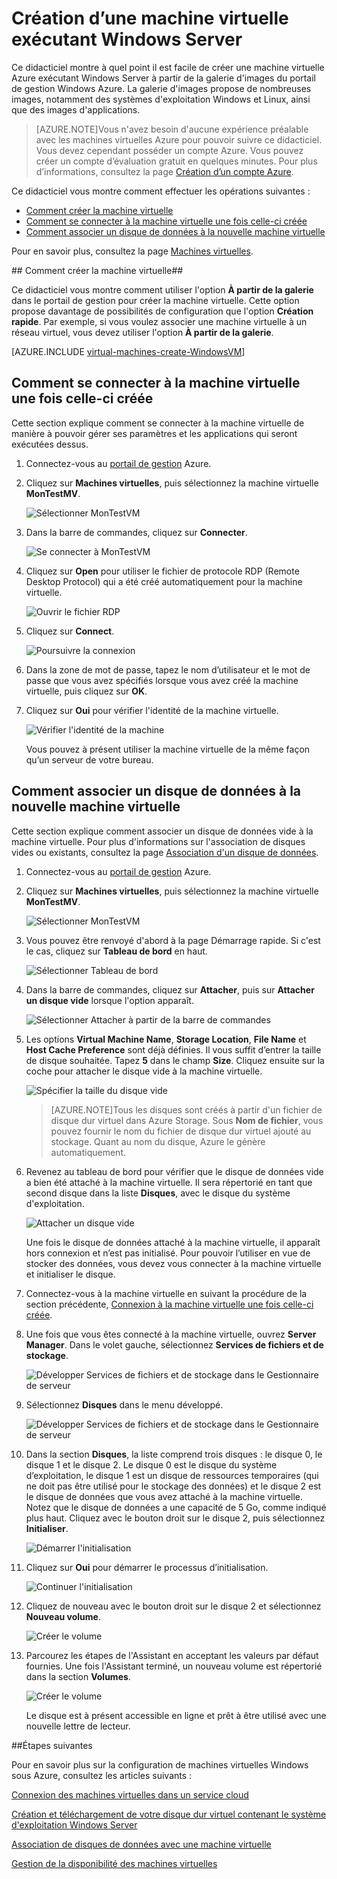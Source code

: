 <properties title="Create a Virtual Machine Running Windows Server" pageTitle="Création d'une machine virtuelle exécutant Windows Server" description="Décrit comment créer une machine virtuelle Windows, ajouter un disque de données et se connecter à distance" metaKeywords="" services="virtual machines" solutions="" documentationCenter="" authors="kathydav" videoId="" scriptId="" />

# Création d’une machine virtuelle exécutant Windows Server #

Ce didacticiel montre à quel point il est facile de créer une machine virtuelle Azure exécutant Windows Server à partir de la galerie d'images du portail de gestion Windows Azure. La galerie d'images propose de nombreuses images, notamment des systèmes d'exploitation Windows et Linux, ainsi que des images d'applications.

> [AZURE.NOTE]Vous n'avez besoin d'aucune expérience préalable avec les machines virtuelles Azure pour pouvoir suivre ce didacticiel. Vous devez cependant posséder un compte Azure. Vous pouvez créer un compte d’évaluation gratuit en quelques minutes. Pour plus d’informations, consultez la page [Création d’un compte Azure](http://www.windowsazure.com/develop/php/tutorials/create-a-windows-azure-account/).

Ce didacticiel vous montre comment effectuer les opérations suivantes :

- [Comment créer la machine virtuelle](#createvirtualmachine)
- [Comment se connecter à la machine virtuelle une fois celle-ci créée](#logon)
- [Comment associer un disque de données à la nouvelle machine virtuelle](#attachdisk)

Pour en savoir plus, consultez la page [Machines virtuelles](http://go.microsoft.com/fwlink/p/?LinkID=271224).


##<a id="createvirtualmachine"> </a>Comment créer la machine virtuelle##

Ce didacticiel vous montre comment utiliser l'option **À partir de la galerie** dans le portail de gestion pour créer la machine virtuelle. Cette option propose davantage de possibilités de configuration que l'option **Création rapide**. Par exemple, si vous voulez associer une machine virtuelle à un réseau virtuel, vous devez utiliser l'option **À partir de la galerie**.

[AZURE.INCLUDE [virtual-machines-create-WindowsVM](../includes/virtual-machines-create-WindowsVM.md)]

## <a id="logon"> </a>Comment se connecter à la machine virtuelle une fois celle-ci créée ##

Cette section explique comment se connecter à la machine virtuelle de manière à pouvoir gérer ses paramètres et les applications qui seront exécutées dessus.

1. Connectez-vous au [portail de gestion](http://manage.windowsazure.com) Azure.

2. Cliquez sur **Machines virtuelles**, puis sélectionnez la machine virtuelle **MonTestMV**.

	![Sélectionner MonTestVM](./media/CreateVirtualMachineWindowsTutorial/selectvm.png)

3. Dans la barre de commandes, cliquez sur **Connecter**.

	![Se connecter à MonTestVM](./media/CreateVirtualMachineWindowsTutorial/commandbarconnect.png)
	
4. Cliquez sur **Open** pour utiliser le fichier de protocole RDP (Remote Desktop Protocol) qui a été créé automatiquement pour la machine virtuelle.

	![Ouvrir le fichier RDP](./media/CreateVirtualMachineWindowsTutorial/openrdp.png)
	
5. Cliquez sur **Connect**.

	![Poursuivre la connexion](./media/CreateVirtualMachineWindowsTutorial/connectrdc.png)

6. Dans la zone de mot de passe, tapez le nom d’utilisateur et le mot de passe que vous avez spécifiés lorsque vous avez créé la machine virtuelle, puis cliquez sur **OK**.

7. Cliquez sur **Oui** pour vérifier l'identité de la machine virtuelle.

	![Vérifier l'identité de la machine](./media/CreateVirtualMachineWindowsTutorial/certificate.png)

	Vous pouvez à présent utiliser la machine virtuelle de la même façon qu’un serveur de votre bureau.

## <a id="attachdisk"> </a>Comment associer un disque de données à la nouvelle machine virtuelle ##

Cette section explique comment associer un disque de données vide à la machine virtuelle. Pour plus d'informations sur l'association de disques vides ou existants, consultez la page [Association d'un disque de données](../articles/storage-windows-attach-disk.md).

1. Connectez-vous au [portail de gestion](http://manage.windowsazure.com) Azure.

2. Cliquez sur **Machines virtuelles**, puis sélectionnez la machine virtuelle **MonTestMV**.

	![Sélectionner MonTestVM](./media/CreateVirtualMachineWindowsTutorial/selectvm.png)
	
3. Vous pouvez être renvoyé d'abord à la page Démarrage rapide. Si c'est le cas, cliquez sur **Tableau de bord** en haut.

	![Sélectionner Tableau de bord](./media/CreateVirtualMachineWindowsTutorial/dashboard.png)

4. Dans la barre de commandes, cliquez sur **Attacher**, puis sur **Attacher un disque vide** lorsque l'option apparaît.

	![Sélectionner Attacher à partir de la barre de commandes](./media/CreateVirtualMachineWindowsTutorial/commandbarattach.png)

5. Les options **Virtual Machine Name**, **Storage Location**, **File Name** et **Host Cache Preference** sont déjà définies. Il vous suffit d’entrer la taille de disque souhaitée. Tapez **5** dans le champ **Size**. Cliquez ensuite sur la coche pour attacher le disque vide à la machine virtuelle.

	![Spécifier la taille du disque vide](./media/CreateVirtualMachineWindowsTutorial/emptydisksize.png)
	
	>[AZURE.NOTE]Tous les disques sont créés à partir d'un fichier de disque dur virtuel dans Azure Storage. Sous **Nom de fichier**, vous pouvez fournir le nom du fichier de disque dur virtuel ajouté au stockage. Quant au nom du disque, Azure le génère automatiquement.

6. Revenez au tableau de bord pour vérifier que le disque de données vide a bien été attaché à la machine virtuelle. Il sera répertorié en tant que second disque dans la liste **Disques**, avec le disque du système d'exploitation.

	![Attacher un disque vide](./media/CreateVirtualMachineWindowsTutorial/disklistwithdatadisk.png)

	Une fois le disque de données attaché à la machine virtuelle, il apparaît hors connexion et n’est pas initialisé. Pour pouvoir l’utiliser en vue de stocker des données, vous devez vous connecter à la machine virtuelle et initialiser le disque.

7. Connectez-vous à la machine virtuelle en suivant la procédure de la section précédente, [Connexion à la machine virtuelle une fois celle-ci créée](#logon).

8. Une fois que vous êtes connecté à la machine virtuelle, ouvrez **Server Manager**. Dans le volet gauche, sélectionnez **Services de fichiers et de stockage**.

	![Développer Services de fichiers et de stockage dans le Gestionnaire de serveur](./media/CreateVirtualMachineWindowsTutorial/fileandstorageservices.png)

9. Sélectionnez **Disques** dans le menu développé.

	![Développer Services de fichiers et de stockage dans le Gestionnaire de serveur](./media/CreateVirtualMachineWindowsTutorial/selectdisks.png)
	
10. Dans la section **Disques**, la liste comprend trois disques : le disque 0, le disque 1 et le disque 2. Le disque 0 est le disque du système d’exploitation, le disque 1 est un disque de ressources temporaires (qui ne doit pas être utilisé pour le stockage des données) et le disque 2 est le disque de données que vous avez attaché à la machine virtuelle. Notez que le disque de données a une capacité de 5 Go, comme indiqué plus haut. Cliquez avec le bouton droit sur le disque 2, puis sélectionnez **Initialiser**.

	![Démarrer l'initialisation](./media/CreateVirtualMachineWindowsTutorial/initializedisk.png)

11. Cliquez sur **Oui** pour démarrer le processus d’initialisation.

	![Continuer l'initialisation](./media/CreateVirtualMachineWindowsTutorial/yesinitialize.png)

12. Cliquez de nouveau avec le bouton droit sur le disque 2 et sélectionnez **Nouveau volume**.

	![Créer le volume](./media/CreateVirtualMachineWindowsTutorial/initializediskvolume.png)

13. Parcourez les étapes de l'Assistant en acceptant les valeurs par défaut fournies. Une fois l'Assistant terminé, un nouveau volume est répertorié dans la section **Volumes**.

	![Créer le volume](./media/CreateVirtualMachineWindowsTutorial/newvolumecreated.png)

	Le disque est à présent accessible en ligne et prêt à être utilisé avec une nouvelle lettre de lecteur.
	
##Étapes suivantes 

Pour en savoir plus sur la configuration de machines virtuelles Windows sous Azure, consultez les articles suivants :

[Connexion des machines virtuelles dans un service cloud](../articles/cloud-services-connect-virtual-machine.md)

[Création et téléchargement de votre disque dur virtuel contenant le système d'exploitation Windows Server](../articles/virtual-machines-create-upload-vhd-windows-server.md)

[Association de disques de données avec une machine virtuelle](../articles/storage-windows-attach-disk.md)

[Gestion de la disponibilité des machines virtuelles](../articles/manage-availability-virtual-machines.md)

[About virtual machines in Azure]: #virtualmachine
[How to create the virtual machine]: #custommachine
[How to log on to the virtual machine after you create it]: #logon
[How to attach a data disk to the new virtual machine]: #attachdisk
[How to set up communication with the virtual machine]: #endpoints



<!--HONumber=52-->
